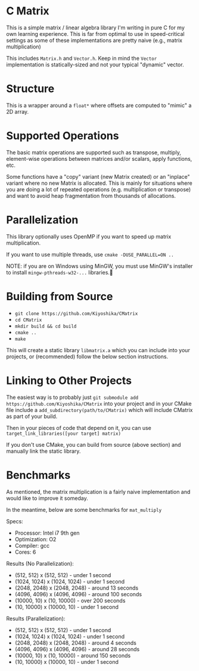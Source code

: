 # C Matrix
This is a simple matrix / linear algebra library I'm writing in pure C for my own learning experience. This is far from optimal to use in speed-critical settings as some of these implementations are pretty naive (e.g., matrix multiplication)

This includes `Matrix.h` and `Vector.h`. Keep in mind the `Vector` implementation is statically-sized and not your typical "dynamic" vector.

# Structure
This is a wrapper around a `float*` where offsets are computed to "mimic" a 2D array. 

# Supported Operations
The basic matrix operations are supported such as transpose, multiply, element-wise operations between matrices and/or scalars, apply functions, etc.

Some functions have a "copy" variant (new Matrix created) or an "inplace" variant where no new Matrix is allocated. This is mainly for situations where you are doing a lot of repeated operations (e.g. multiplication or transpose) and want to avoid heap fragmentation from thousands of allocations.

# Parallelization
This library optionally uses OpenMP if you want to speed up matrix multiplication.

If you want to use multiple threads, use `cmake -DUSE_PARALLEL=ON ..`

NOTE: if you are on Windows using MinGW, you must use MinGW's installer to install `mingw-pthreads-w32-...` libraries.

# Building from Source
* `git clone https://github.com/Kiyoshika/CMatrix`
* `cd CMatrix`
* `mkdir build && cd build`
* `cmake ..`
* `make`

This will create a static library `libmatrix.a` which you can include into your projects, or (recommended) follow the below section instructions.

# Linking to Other Projects
The easiest way is to probably just `git submodule add https://github.com/Kiyoshika/CMatrix` into your project and in your CMake file
include a `add_subdirectory(path/to/CMatrix)` which will include CMatrix as part of your build.

Then in your pieces of code that depend on it, you can use `target_link_libraries([your target] matrix)`

If you don't use CMake, you can build from source (above section) and manually link the static library.

# Benchmarks
As mentioned, the matrix multiplication is a fairly naive implementation and would like to improve it someday.

In the meantime, below are some benchmarks for `mat_multiply`

Specs:
* Processor: Intel i7 9th gen
* Optimization: O2
* Compiler: gcc
* Cores: 6

Results (No Parallelization):
* (512, 512) x (512, 512)     - under 1 second
* (1024, 1024) x (1024, 1024) - under 1 second
* (2048, 2048) x (2048, 2048) - around 13 seconds
* (4096, 4096) x (4096, 4096) - around 100 seconds
* (10000, 10) x (10, 10000)   - over 200 seconds
* (10, 10000) x (10000, 10)   - under 1 second

Results (Parallelization):
* (512, 512) x (512, 512)     - under 1 second
* (1024, 1024) x (1024, 1024) - under 1 second
* (2048, 2048) x (2048, 2048) - around 4 seconds
* (4096, 4096) x (4096, 4096) - around 28 seconds
* (10000, 10) x (10, 10000)   - around 150 seconds
* (10, 10000) x (10000, 10)   - under 1 second
